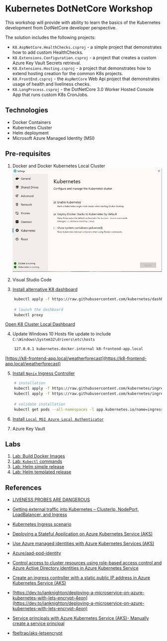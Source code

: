 # Kubernetes DotNetCore Workshop

This workshop will provide with ability to learn the basics of the Kubernetes development from DotNetCore developer perspective.

The solution includes the following projects:

- `K8.AspNetCore.HealthChecks.csproj` - a simple project that demonstrates how to add custom HealthChecks.
- `K8.Extensions.Configuration.csproj` - a project that creates a custom Azure Key Vault Secrets retrieval.
- `K8.Extensions.Hosting.csproj` - a project that demonstrates how to extend hosting creation for the common K8s projects.
- `K8.FrontEnd.csproj` - the `AspNetCore` Web Api project that demonstrates usage of health and liveliness checks.
- `K8.LongProcess.csproj` - the DotNetCore 3.0 Worker Hosted Console App that runs custom K8s CronJobs.

## Technologies

- Docker Containers
- Kubernetes Cluster
- Helm deployment
- Microsoft Azure Managed Identity (MSI)

## Pre-requisites

1. Docker and Docker Kubernetes Local Cluster
![Windows 10 Kubernetes local cluster](./docs/img/win10-docker-k8s-local-cluster.jpg)

2. Visual Studio Code

3. [Install alternative K8 dashboard](https://github.com/kubernetes/dashboard/releases/tag/v1.10.1)

```bash
    kubectl apply -f https://raw.githubusercontent.com/kubernetes/dashboard/v1.10.1/src/deploy/alternative/kubernetes-dashboard.yaml

    # launch the dashboard
    kubectl proxy
```

[Open K8 Cluster Local Dashboard](http://localhost:8001/api/v1/namespaces/kube-system/services/http:kubernetes-dashboard:/proxy/#!/overview?namespace=default)

4. Update Windows 10 Hosts file update to include `C:\Windows\System32\drivers\etc\hosts`

```txt
    127.0.0.1 kubernetes.docker.internal k8-frontend-app.local
```

[https://k8-frontend-app.local/weatherforecast](https://k8-frontend-app.local/weatherforecast)

5. [Install `Ngnix` Ingress Controller](https://kubernetes.github.io/ingress-nginx/deploy/#docker-for-mac)

```bash
    # installation
    kubectl apply -f https://raw.githubusercontent.com/kubernetes/ingress-nginx/master/deploy/static/mandatory.yaml
    kubectl apply -f https://raw.githubusercontent.com/kubernetes/ingress-nginx/master/deploy/static/provider/cloud-generic.yaml

    # validate installation
    kubectl get pods --all-namespaces -l app.kubernetes.io/name=ingress-nginx --watch
```

6. [Install `Local MSI Azure Local Authenticator`](./docs/azure-vault.md)

7. Azure Key Vault


## Labs

1. [Lab: Build Docker Images](./docs/docker.md)
2. [Lab: `Kubectl` commands](./docs/kubectl.md)
3. [Lab:  Helm simple release](./docs/helm-simple.md)
4. [Lab:  Helm templated release](./docs/helm-templated.md)

## References

- [LIVENESS PROBES ARE DANGEROUS](https://srcco.de/posts/kubernetes-liveness-probes-are-dangerous.html)

- [Getting external traffic into Kubernetes – ClusterIp, NodePort, LoadBalancer, and Ingress](https://www.ovh.com/blog/getting-external-traffic-into-kubernetes-clusterip-nodeport-loadbalancer-and-ingress/)

- [Kubernetes Ingress scenario](https://codeburst.io/replicate-kubernetes-ingress-locally-with-docker-compose-2872e650af6b)

- [Deploying a Stateful Application on Azure Kubernetes Service (AKS)](https://blog.risingstack.com/deploying-a-stateful-application-on-azure-kubernetes-service-aks/)

- [Use Azure managed identities with Azure Kubernetes Services (AKS)](https://blog.jcorioland.io/archives/2018/09/05/azure-aks-active-directory-managed-identities.html)

- [Azure/aad-pod-identity](https://github.com/Azure/aad-pod-identity)

- [Control access to cluster resources using role-based access control and Azure Active Directory identities in Azure Kubernetes Service](https://docs.microsoft.com/en-us/azure/aks/azure-ad-rbac)

- [Create an ingress controller with a static public IP address in Azure Kubernetes Service (AKS)](https://docs.microsoft.com/en-us/azure/aks/ingress-static-ip)

- [https://dev.to/ianknighton/deploying-a-microservice-on-azure-kubernetes-with-lets-encrypt-4eon](https://dev.to/ianknighton/deploying-a-microservice-on-azure-kubernetes-with-lets-encrypt-4eon)

- [Service principals with Azure Kubernetes Service (AKS)- Manually create a service principal](https://docs.microsoft.com/en-us/azure/aks/kubernetes-service-principal#manually-create-a-service-principal)

- [fbeltrao/aks-letsencrypt](https://github.com/fbeltrao/aks-letsencrypt/blob/master/install-nginx-ingress.md)